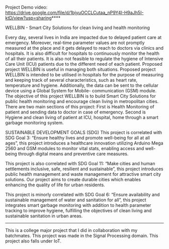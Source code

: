 Project Demo video: https://drive.google.com/file/d/1bjyuOCCLCutaa_nP9Y4I-H9aJh5I-ktD/view?usp=sharing****

WELLBIN - Smart City Solutions for clean living and health monitoring

Every day, several lives in India are impacted due to delayed patient care at emergency. Moreover, real-time parameter values are not promptly measured at the place and it gets delayed to reach to doctors via clinics and hospitals. It is also difficult for hospitals to continuously monitor the health of all their patients. It is also not feasible to regulate the hygiene of Intensive Care Unit (ICU) patients due to the different need of each patient. Proposed project WELLBIN is useful in managing both situations. Proposed project WELLBIN is intended to be utilised in hospitals for the purpose of measuring and keeping track of several characteristics, such as heart rate, temperature and hygiene. Additionally, the data can be sent to the cellular device using a Global System for Mobile- communication (GSM) module. The objective of this project WELLBIN is to build Smart City Solutions for public health monitoring and encourage clean living in metropolitan cities. There are two main sections of this project: First is Health Monitoring of patient and sending data to doctor in case of emergency. Second is Hygiene and clean living of patient at ICU, hospital, home through a smart garbage monitoring system.


SUSTAINABLE DEVELOPMENT GOALS (SDG)
This project is correlated with SDG Goal 3: “Ensure healthy lives and promote well-being for all at all ages”, this project introduces a healthcare innovation utilizing Arduino Mega 2560 and GSM modules to monitor vital stats, enabling access and well-being through digital means and preventive care measures.

This project is also correlated with SDG Goal 11: “Make cities and human settlements inclusive, safe, resilient and sustainable”, this project introduces public health management and waste management for attractive smart city solutions. Our project aims to create durable cities which enables enhancing the quality of life for urban residents.

This project is minorly correlated with SDG Goal 6: “Ensure availability and sustainable management of water and sanitation for all”, this project integrates smart garbage monitoring with addition to health parameter tracking to improve hygiene, fulfilling the objectives of clean living and sustainable sanitation in urban areas.

----------------------------------------------------------

This is a college major project that I did in collaboration with my batchmates. This project was made in the Signal Processing domain. This project also falls under IoT.
